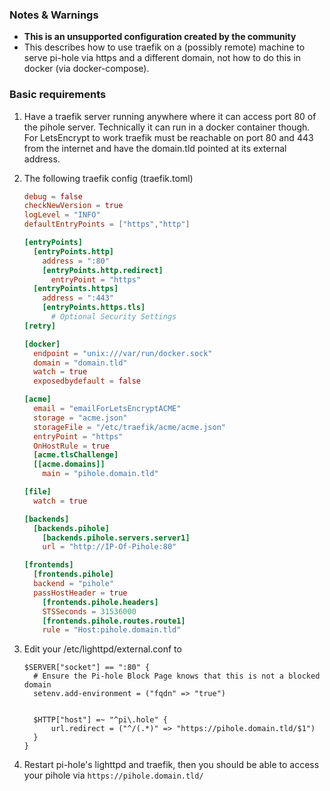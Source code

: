 ### Notes & Warnings

- **This is an unsupported configuration created by the community**
- This describes how to use traefik on a (possibly remote) machine to serve pi-hole via https and a different domain, not how to do this in docker (via docker-compose).

### Basic requirements

1. Have a traefik server running anywhere where it can access port 80 of the pihole server. Technically it can run in a docker container though. For LetsEncrypt to work traefik must be reachable on port 80 and 443 from the internet and have the domain.tld pointed at its external address.

2. The following traefik config (traefik.toml)

    ```toml
    debug = false
    checkNewVersion = true
    logLevel = "INFO"
    defaultEntryPoints = ["https","http"]

    [entryPoints]
      [entryPoints.http]
        address = ":80"
        [entryPoints.http.redirect]
          entryPoint = "https"
      [entryPoints.https]
        address = ":443"
        [entryPoints.https.tls]
          # Optional Security Settings
    [retry]

    [docker]
      endpoint = "unix:///var/run/docker.sock"
      domain = "domain.tld"
      watch = true
      exposedbydefault = false

    [acme]
      email = "emailForLetsEncryptACME"
      storage = "acme.json"
      storageFile = "/etc/traefik/acme/acme.json"
      entryPoint = "https"
      OnHostRule = true
      [acme.tlsChallenge]
      [[acme.domains]]
        main = "pihole.domain.tld"

    [file]
      watch = true

    [backends]
      [backends.pihole]
        [backends.pihole.servers.server1]
        url = "http://IP-Of-Pihole:80"

    [frontends]
      [frontends.pihole]
      backend = "pihole"
      passHostHeader = true
        [frontends.pihole.headers]
        STSSeconds = 31536000
        [frontends.pihole.routes.route1]
        rule = "Host:pihole.domain.tld"
    ```

3. Edit your /etc/lighttpd/external.conf to

    ```lighttpd
    $SERVER["socket"] == ":80" {
      # Ensure the Pi-hole Block Page knows that this is not a blocked domain
      setenv.add-environment = ("fqdn" => "true")


      $HTTP["host"] =~ "^pi\.hole" {
          url.redirect = ("^/(.*)" => "https://pihole.domain.tld/$1")
      }
    }
    ```

4. Restart pi-hole's lighttpd and traefik, then you should be able to access your pihole via `https://pihole.domain.tld/`
